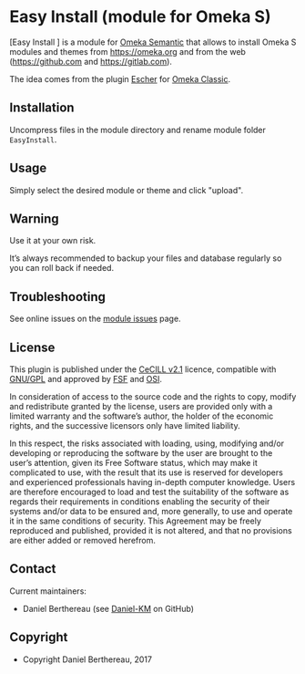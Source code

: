 Easy Install (module for Omeka S)
=================================

[Easy Install ] is a module for [Omeka Semantic] that allows to install Omeka S
modules and themes from https://omeka.org and from the web (https://github.com
and https://gitlab.com).

The idea comes from the plugin [Escher] for [Omeka Classic].


Installation
------------

Uncompress files in the module directory and rename module folder `EasyInstall`.


Usage
-----

Simply select the desired module or theme and click "upload".


Warning
-------

Use it at your own risk.

It’s always recommended to backup your files and database regularly so you can
roll back if needed.


Troubleshooting
---------------

See online issues on the [module issues] page.


License
-------

This plugin is published under the [CeCILL v2.1] licence, compatible with
[GNU/GPL] and approved by [FSF] and [OSI].

In consideration of access to the source code and the rights to copy, modify and
redistribute granted by the license, users are provided only with a limited
warranty and the software’s author, the holder of the economic rights, and the
successive licensors only have limited liability.

In this respect, the risks associated with loading, using, modifying and/or
developing or reproducing the software by the user are brought to the user’s
attention, given its Free Software status, which may make it complicated to use,
with the result that its use is reserved for developers and experienced
professionals having in-depth computer knowledge. Users are therefore encouraged
to load and test the suitability of the software as regards their requirements
in conditions enabling the security of their systems and/or data to be ensured
and, more generally, to use and operate it in the same conditions of security.
This Agreement may be freely reproduced and published, provided it is not
altered, and that no provisions are either added or removed herefrom.


Contact
-------

Current maintainers:

* Daniel Berthereau (see [Daniel-KM] on GitHub)


Copyright
---------

* Copyright Daniel Berthereau, 2017


[EasyInstall]: https://github.com/Daniel-KM/Omeka-S-module-EasyInstall
[Escher]: https://github.com/AcuGIS/Escher
[Omeka Semantic]: https://www.omeka.org/s
[Omeka Classic]: https://omeka.org
[module issues]: https://github.com/Daniel-KM/Omeka-S-module-EasyInstall/issues
[CeCILL v2.1]: https://www.cecill.info/licences/Licence_CeCILL_V2.1-en.html
[GNU/GPL]: https://www.gnu.org/licenses/gpl-3.0.html
[FSF]: https://www.fsf.org
[OSI]: http://opensource.org
[Daniel-KM]: https://github.com/Daniel-KM "Daniel Berthereau"
